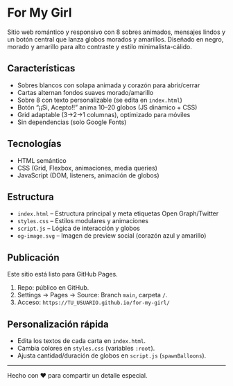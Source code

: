 # For My Girl

Sitio web romántico y responsivo con 8 sobres animados, mensajes lindos y un botón central que lanza globos morados y amarillos. Diseñado en negro, morado y amarillo para alto contraste y estilo minimalista-cálido.

## Características
- Sobres blancos con solapa animada y corazón para abrir/cerrar
- Cartas alternan fondos suaves morado/amarillo
- Sobre 8 con texto personalizable (se edita en `index.html`)
- Botón “¡¡Si, Acepto!!” anima 10–20 globos (JS dinámico + CSS)
- Grid adaptable (3→2→1 columnas), optimizado para móviles
- Sin dependencias (solo Google Fonts)

## Tecnologías
- HTML semántico
- CSS (Grid, Flexbox, animaciones, media queries)
- JavaScript (DOM, listeners, animación de globos)

## Estructura
- `index.html` – Estructura principal y meta etiquetas Open Graph/Twitter
- `styles.css` – Estilos modulares y animaciones
- `script.js` – Lógica de interacción y globos
- `og-image.svg` – Imagen de preview social (corazón azul y amarillo)

## Publicación
Este sitio está listo para GitHub Pages.
1. Repo: público en GitHub.
2. Settings → Pages → Source: Branch `main`, carpeta `/`.
3. Acceso: `https://TU_USUARIO.github.io/for-my-girl/`

## Personalización rápida
- Edita los textos de cada carta en `index.html`.
- Cambia colores en `styles.css` (variables `:root`).
- Ajusta cantidad/duración de globos en `script.js` (`spawnBalloons`).

---
Hecho con ❤ para compartir un detalle especial.


